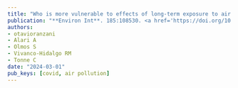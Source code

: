 ```yaml
---
title: "Who is more vulnerable to effects of long-term exposure to air pollution on COVID-19 hospitalisation?"
publication: "**Environ Int**. 185:108530. <a href='https://doi.org/10.1016/j.envint.2024.108530' target='_blank' rel='noopener noreferrer'>10.1016/j.envint.2024.108530</a>"
authors:
- otavioranzani
- Alari A
- Olmos S
- Vivanco-Hidalgo RM
- Tonne C
date: "2024-03-01"
pub_keys: [covid, air pollution]
---
```

